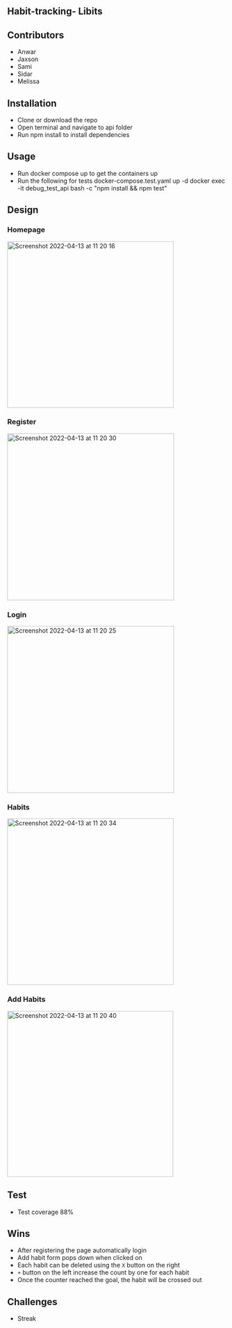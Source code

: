 ## Habit-tracking- Libits

## Contributors 
- Anwar
- Jaxson
- Sami
- Sidar
- Melissa

## Installation
- Clone or download the repo
- Open terminal and navigate to api folder
- Run npm install to install dependencies

## Usage
- Run docker compose up to get the containers up
- Run the following for tests
docker-compose.test.yaml up -d
docker exec -it debug_test_api bash -c "npm install && npm test"

## Design
### Homepage
<img width="383" alt="Screenshot 2022-04-13 at 11 20 16" src="https://user-images.githubusercontent.com/58670404/163163053-8f8bda46-dd80-486f-aa7b-5b850d85144a.png">

### Register
<img width="384" alt="Screenshot 2022-04-13 at 11 20 30" src="https://user-images.githubusercontent.com/58670404/163163622-7cc36463-53c2-4c14-b545-746c0185199a.png"> 

### Login
<img width="384" alt="Screenshot 2022-04-13 at 11 20 25" src="https://user-images.githubusercontent.com/58670404/163163589-7970052d-c04d-430d-882c-2b8157f27fad.png">
 

### Habits
<img width="383" alt="Screenshot 2022-04-13 at 11 20 34" src="https://user-images.githubusercontent.com/58670404/163164072-c9ff44ac-b607-4c76-9393-de157b69f205.png">

### Add Habits
<img width="382" alt="Screenshot 2022-04-13 at 11 20 40" src="https://user-images.githubusercontent.com/58670404/163164197-10d7945c-b053-40c8-8a85-6f1b11e7f737.png">

## Test
- Test coverage 88%



## Wins
- After registering the page automatically login 
- Add habit form pops down when clicked on 
- Each habit can be deleted using the `X` button on the right 
- `+` button on the left increase the count by one for each habit
- Once the counter reached the goal, the habit will be crossed out 

## Challenges
- Streak 
